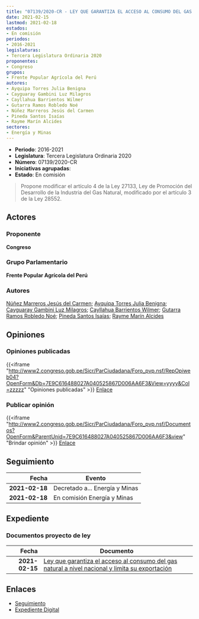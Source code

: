 ```yaml
---
title: "07139/2020-CR - LEY QUE GARANTIZA EL ACCESO AL CONSUMO DEL GAS NATURAL A NIVEL NACIONAL Y LIMITA SU EXPORTACIÓN"
date: 2021-02-15
lastmod: 2021-02-18
estados:
- En comisión
periodos:
- 2016-2021
legislaturas:
- Tercera Legislatura Ordinaria 2020
proponentes:
- Congreso
grupos:
- Frente Popular Agrícola del Perú
autores:
- Ayquipa Torres Julia Benigna
- Cayguaray Gambini Luz Milagros
- Cayllahua Barrientos Wilmer
- Gutarra Ramos Robledo Noé
- Núñez Marreros Jesús del Carmen
- Pineda Santos Isaías
- Rayme Marín Alcides
sectores:
- Energía y Minas
---
```

- **Periodo**: 2016-2021
- **Legislatura**: Tercera Legislatura Ordinaria 2020
- **Número**: 07139/2020-CR
- **Iniciativas agrupadas**: 
- **Estado**: En comisión

> Propone modificar el artículo 4 de la Ley 27133, Ley de Promoción del Desarrollo de la Industria del Gas Natural, modificado por el artículo 3 de la Ley 28552.


## Actores

### Proponente

**Congreso**

### Grupo Parlamentario

**Frente Popular Agrícola del Perú**

### Autores

[Núñez Marreros Jesús del Carmen](mailto:mailto:jnunez@congreso.gob.pe); [Ayquipa Torres Julia Benigna](mailto:mailto:jayquipa@congreso.gob.pe); [Cayguaray Gambini Luz Milagros](mailto:mailto:lcayguaray@congreso.gob.pe); [Cayllahua Barrientos Wilmer](mailto:mailto:wcayllahua@congreso.gob.pe); [Gutarra Ramos Robledo Noé](mailto:mailto:rgutarra@congreso.gob.pe); [Pineda Santos Isaías](mailto:mailto:ipineda@congreso.gob.pe); [Rayme Marín Alcides](mailto:mailto:arayme@congreso.gob.pe)

## Opiniones

### Opiniones publicadas

{{<iframe "http://www2.congreso.gob.pe/Sicr/ParCiudadana/Foro_pvp.nsf/RepOpiweb04?OpenForm&Db=7E9C616488027A040525867D006AA6F3&View=yyyy&Col=zzzzz" "Opiniones publicadas" >}}
[Enlace](http://www2.congreso.gob.pe/Sicr/ParCiudadana/Foro_pvp.nsf/RepOpiweb04?OpenForm&Db=7E9C616488027A040525867D006AA6F3&View=yyyy&Col=zzzzz)

### Publicar opinión

{{<iframe "http://www2.congreso.gob.pe/Sicr/ParCiudadana/Foro_pvp.nsf/Documentos?OpenForm&ParentUnid=7E9C616488027A040525867D006AA6F3&view" "Brindar opinión" >}}
[Enlace](http://www2.congreso.gob.pe/Sicr/ParCiudadana/Foro_pvp.nsf/Documentos?OpenForm&ParentUnid=7E9C616488027A040525867D006AA6F3&view)


## Seguimiento

| Fecha | Evento |
|------:|--------|
| **2021-02-18** | Decretado a... Energía y Minas |
| **2021-02-18** | En comisión Energía y Minas |

## Expediente

### Documentos proyecto de ley

| Fecha | Documento |
|------:|-----------|
| **2021-02-15** | [Ley que garantiza el acceso al consumo del gas natural a nivel nacional y limita su exportación](http://www.leyes.congreso.gob.pe/Documentos/2016_2021/Proyectos_de_Ley_y_de_Resoluciones_Legislativas/PL07139-20210215.pdf) |

## Enlaces

- [Seguimiento](http://www2.congreso.gob.pe/Sicr/TraDocEstProc/CLProLey2016.nsf/f7fff46988ca05b1052578e100829cc7/ce6f74f577de443c0525867d00722361?OpenDocument)
- [Expediente Digital](http://www2.congreso.gob.pe/Sicr/TraDocEstProc/Expvirt_2011.nsf/visbusqptramdoc1621/07139?opendocument)


